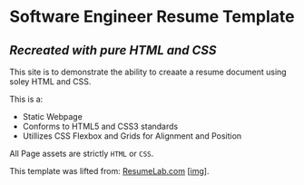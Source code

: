 # Software Engineer Resume Template

*Recreated with pure HTML and CSS*
---

This site is to demonstrate the ability to creaate a resume document using soley HTML and CSS.

This is a:

-   Static Webpage
-   Conforms to HTML5 and CSS3 standards
-   Utillizes CSS Flexbox and Grids for Alignment and Position

All Page assets are strictly `HTML` or `CSS`.

This template was lifted from: [ResumeLab.com](https://resumelab.com/resume-examples/software-engineer) [[img](https://cdn-images.resumelab.com/pages/software_engineer_resumelab_1.png?1577050311)].

